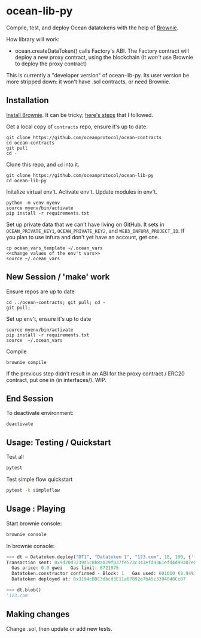 # ocean-lib-py

Compile, test, and deploy Ocean datatokens with the help of [Brownie](https://eth-brownie.readthedocs.io). 

How library will work:
* ocean.createDataToken() calls Factory's ABI. The Factory contract will deploy a new proxy contract, using the blockchain (It *won't* use Brownie to deploy the proxy contract)

This is currently a "developer version" of ocean-lib-py. Its user version be more stripped down: it won't have .sol contracts, or need Brownie.

## Installation

[Install Brownie](https://medium.com/@iamdefinitelyahuman/getting-started-with-brownie-part-1-9b2181f4cb99). It can be tricky; [here's steps](https://github.com/trentmc/brownie-instrs/blob/master/README_install.md) that I followed.

Get a local copy of `contracts` repo, ensure it's up to date.
```console
git clone https://github.com/oceanprotocol/ocean-contracts
cd ocean-contracts
git pull
cd -
```

Clone this repo, and `cd` into it.
```console
git clone https://github.com/oceanprotocol/ocean-lib-py
cd ocean-lib-py
```

Initalize virtual env't. Activate env't. Update modules in env't.
```console
python -m venv myenv
source myenv/bin/activate 
pip install -r requirements.txt 
```

Set up private data that we can't have living on GitHub. It sets in `OCEAN_PRIVATE_KEY1`, `OCEAN_PRIVATE_KEY2`, and `WEB3_INFURA_PROJECT_ID`. If you plan to use infura and don't yet have an account, get one. 
```console
cp ocean_vars_template ~/.ocean_vars
<<change values of the env't vars>>
source ~/.ocean_vars
```

## New Session / 'make' work

Ensure repos are up to date
```console
cd ../ocean-contracts; git pull; cd -
git pull; 
```

Set up env't, ensure it's up to date
```console
source myenv/bin/activate
pip install -r requirements.txt 
source  ~/.ocean_vars
```

Compile
```console
brownie compile
```

If the previous step didn't result in an ABI for the proxy contract / ERC20 contract, put one in (in interfaces/). WIP.

## End Session
To deactivate environment:
```console
deactivate
```

## Usage: Testing / Quickstart

Test all
```bash
pytest
```

Test simple flow quickstart
```bash
pytest -k simpleflow
```

## Usage : Playing


Start brownie console:
```bash
brownie console
```

In brownie console:
```python
>>> dt = Datatoken.deploy("DT1", "Datatoken 1", "123.com", 18, 100, {'from': accounts[0]})                                                                                                                 
Transaction sent: 0x9d20d3239d5c8b8a029f037fe573c343efd9361efd4d99307e0f5be7499367ab
  Gas price: 0.0 gwei   Gas limit: 6721975
  Datatoken.constructor confirmed - Block: 1   Gas used: 601010 (8.94%)
  Datatoken deployed at: 0x3194cBDC3dbcd3E11a07892e7bA5c3394048Cc87

>>> dt.blob()                                                                                                                                                                                              
'123.com'
```

## Making changes

Change .sol, then update or add new tests.


